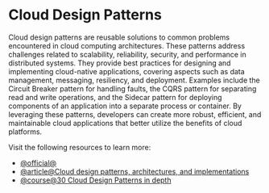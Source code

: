 # Cloud Design Patterns

Cloud design patterns are reusable solutions to common problems encountered in cloud computing architectures. These patterns address challenges related to scalability, reliability, security, and performance in distributed systems. They provide best practices for designing and implementing cloud-native applications, covering aspects such as data management, messaging, resiliency, and deployment. Examples include the Circuit Breaker pattern for handling faults, the CQRS pattern for separating read and write operations, and the Sidecar pattern for deploying components of an application into a separate process or container. By leveraging these patterns, developers can create more robust, efficient, and maintainable cloud applications that better utilize the benefits of cloud platforms.

Visit the following resources to learn more:

- [@official@](https://learn.microsoft.com/en-us/azure/architecture/patterns/)
- [@article@Cloud design patterns, architectures, and implementations](https://docs.aws.amazon.com/prescriptive-guidance/latest/cloud-design-patterns/introduction.html)
- [@course@30 Cloud Design Patterns in depth](https://www.youtube.com/watch?v=cxYHugyNTP0)


